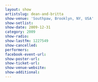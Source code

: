 ```yaml
---
layout: show
artistslug: dean-and-britta
show-venue: 'Southpaw, Brooklyn, NY, USA'
show-setlist: 
show-date: 2009-12-31
category: 2009
show-radio: 
show-lastfm: 1227549
show-cancelled: 
performers: 
facebook-event-url: 
show-poster-url: 
show-ticket-url: 
show-venue-website: 
show-additional: 
---
```


